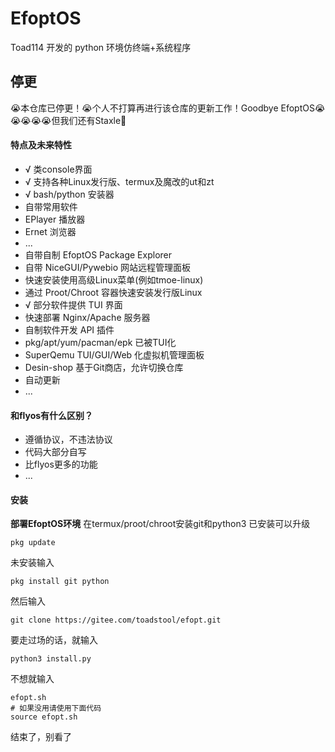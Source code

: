 # EfoptOS
Toad114 开发的 python 环境仿终端+系统程序
## 停更
😭本仓库已停更！😭个人不打算再进行该仓库的更新工作！Goodbye EfoptOS😭😭😭😭😭但我们还有Staxle🤣

#### 特点及未来特性
 - √ 类console界面
 - √ 支持各种Linux发行版、termux及魔改的ut和zt
 - √ bash/python 安装器
 - 自带常用软件
  - EPlayer 播放器
  - Ernet 浏览器
  - ...
 - 自带自制 EfoptOS Package Explorer
 - 自带 NiceGUI/Pywebio 网站远程管理面板
 - 快速安装使用高级Linux菜单(例如tmoe-linux)
 - 通过 Proot/Chroot 容器快速安装发行版Linux
 - √ 部分软件提供 TUI 界面
 - 快速部署 Nginx/Apache 服务器
 - 自制软件开发 API 插件
 - pkg/apt/yum/pacman/epk 已被TUI化
 - SuperQemu TUI/GUI/Web 化虚拟机管理面板
 - Desin-shop 基于Git商店，允许切换仓库
 - 自动更新
 - ...

#### 和flyos有什么区别？
- 遵循协议，不违法协议
- 代码大部分自写
- 比flyos更多的功能
- ...

#### 安装
**部署EfoptOS环境**
在termux/proot/chroot安装git和python3
已安装可以升级
```
pkg update
```
未安装输入
```
pkg install git python
```
然后输入

```
git clone https://gitee.com/toadstool/efopt.git
```
要走过场的话，就输入
```
python3 install.py
```
不想就输入
```
efopt.sh
# 如果没用请使用下面代码
source efopt.sh
```

结束了，别看了
